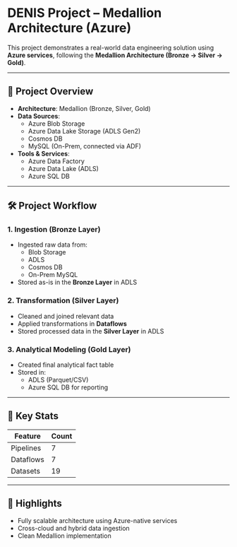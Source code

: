 # DENIS Project – Medallion Architecture (Azure)

This project demonstrates a real-world data engineering solution using **Azure services**, following the **Medallion Architecture (Bronze → Silver → Gold)**.

---

## 🚀 Project Overview

- **Architecture**: Medallion (Bronze, Silver, Gold)
- **Data Sources**:
  - Azure Blob Storage
  - Azure Data Lake Storage (ADLS Gen2)
  - Cosmos DB
  - MySQL (On-Prem, connected via ADF)
- **Tools & Services**:
  - Azure Data Factory
  - Azure Data Lake (ADLS)
  - Azure SQL DB

---

## 🛠️ Project Workflow

### 1. **Ingestion (Bronze Layer)**
- Ingested raw data from:
  - Blob Storage
  - ADLS
  - Cosmos DB
  - On-Prem MySQL
- Stored as-is in the **Bronze Layer** in ADLS

### 2. **Transformation (Silver Layer)**
- Cleaned and joined relevant data
- Applied transformations in **Dataflows**
- Stored processed data in the **Silver Layer** in ADLS

### 3. **Analytical Modeling (Gold Layer)**
- Created final analytical fact table
- Stored in:
  - ADLS (Parquet/CSV)
  - Azure SQL DB for reporting

---

## 🔧 Key Stats

| Feature       | Count |
|--------------|-------|
| Pipelines     | 7     |
| Dataflows     | 7     |
| Datasets      | 19    |

---

## 📌 Highlights

- Fully scalable architecture using Azure-native services
- Cross-cloud and hybrid data ingestion
- Clean Medallion implementation
